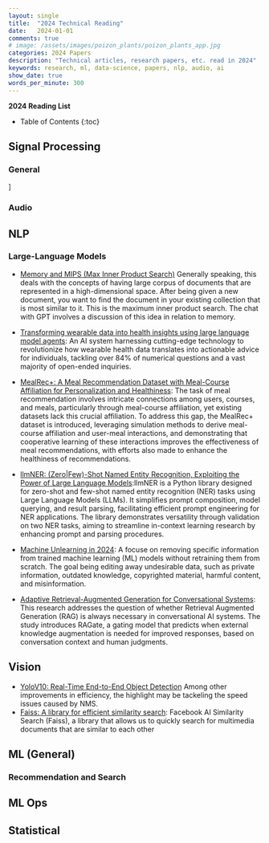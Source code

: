 ```yaml
---
layout: single
title:  "2024 Technical Reading"
date:   2024-01-01
comments: true
# image: /assets/images/poizon_plants/poizon_plants_app.jpg
categories: 2024 Papers 
description: "Technical articles, research papers, etc. read in 2024"
keywords: research, ml, data-science, papers, nlp, audio, ai
show_date: true
words_per_minute: 300
---
```


**2024 Reading List**

* Table of Contents
{:toc}

## Signal Processing

### General
]
### Audio

## NLP

### Large-Language Models
* [Memory and MIPS (Max Inner Product Search)](https://chat.openai.com/share/46ff149e-a4c7-4dd7-a800-fc4a642ea389) Generally speaking, this deals with the concepts of having large corpus of documents that are represented in a high-dimensional space. After being given a new document, you want to find the document in your existing collection that is most similar to it. This is the maximum inner product search. The chat with GPT involves a discussion of this idea in relation to memory.
* [Transforming wearable data into health insights using large language model agents](https://arxiv.org/pdf/2406.06464): An AI system harnessing cutting-edge technology to revolutionize how wearable health data translates into actionable advice for individuals, tackling over 84% of numerical questions
and a vast majority of open-ended inquiries. 

* [MealRec+: A Meal Recommendation Dataset with Meal-Course Affiliation for Personalization and Healthiness](https://arxiv.org/pdf/2404.05386): The task of meal recommendation involves intricate connections among users, courses, and meals, particularly through meal-course affiliation, yet existing datasets lack this crucial affiliation. To address this gap, the MealRec+ dataset is introduced, leveraging simulation methods to derive meal-course affiliation and user-meal interactions, and demonstrating that cooperative learning of these interactions improves the effectiveness of meal recommendations, with efforts also made to enhance the healthiness of recommendations.

* [llmNER: (Zero|Few)-Shot Named Entity Recognition, Exploiting the Power of Large Language Models](https://arxiv.org/abs/2406.04528):llmNER is a Python library designed for zero-shot and few-shot named entity recognition (NER) tasks using Large Language Models (LLMs). It simplifies prompt composition, model querying, and result parsing, facilitating efficient prompt engineering for NER applications. The library demonstrates versatility through validation on two NER tasks, aiming to streamline in-context learning research by enhancing prompt and parsing procedures.


* [Machine Unlearning in 2024](https://ai.stanford.edu/~kzliu/blog/unlearning): A focuse on removing specific information from trained machine learning (ML) models without retraining them from scratch. The goal being editing away undesirable data, such as private information, outdated knowledge, copyrighted material, harmful content, and misinformation.

* [Adaptive Retrieval-Augmented Generation for Conversational Systems](https://arxiv.org/pdf/2407.21712): This research addresses the question of whether Retrieval Augmented Generation (RAG) is always necessary in conversational AI systems. The study introduces RAGate, a gating model that predicts when external knowledge augmentation is needed for improved responses, based on conversation context and human judgments. 

## Vision
* [YoloV10: Real-Time End-to-End Object Detection](https://arxiv.org/abs/2405.14458) Among other improvements in efficiency, the highlight may be tackeling the speed issues caused by NMS.
* [Faiss: A library for efficient similarity search](https://engineering.fb.com/2017/03/29/data-infrastructure/faiss-a-library-for-efficient-similarity-search/):  Facebook AI Similarity Search (Faiss), a library that allows us to quickly search for multimedia documents that are similar to each other

## ML (General)

### Recommendation and Search

## ML Ops

## Statistical
